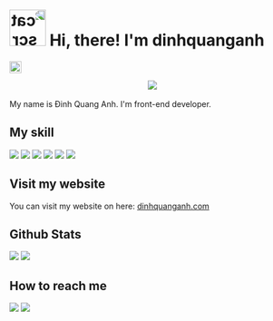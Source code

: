 # <img src="https://emoji.gg/assets/emoji/9442-cat-scratch.gif" width="64px" height="64px" alt="cat_scratch" style="transform: rotateY(180deg)"> Hi, there! I'm dinhquanganh

[<img src="https://komarev.com/ghpvc/?username=dinhquanganh&color=blue" height="21" style="position: relative; top: 1px">](https://github.com/dinhquanganh)
<br/>

<div style="display: flex; justify-content: center;">
  <img src="https://contrib.rocks/image?repo=dinhquanganh/dinhquanganh" >
</div>
<br/>
My name is Đinh Quang Anh. I'm front-end developer.

## My skill

[<img src="https://img.shields.io/badge/html5-%23E34F26.svg?style=for-the-badge&logo=html5&logoColor=white">](https://en.wikipedia.org/wiki/HTML5)
[<img src="https://img.shields.io/badge/css3-%231572B6.svg?style=for-the-badge&logo=css3&logoColor=white">](https://en.wikipedia.org/wiki/CSS)
[<img src="https://img.shields.io/badge/javascript-%23323330.svg?style=for-the-badge&logo=javascript&logoColor=%23F7DF1E">](javascript.com)
[<img src="https://img.shields.io/badge/react-%2320232a.svg?style=for-the-badge&logo=react&logoColor=%2361DAFB">](https://reactjs.org/)
[<img src="https://img.shields.io/badge/tailwindcss-%2338B2AC.svg?style=for-the-badge&logo=tailwind-css&logoColor=white">](https://tailwindcss.com/)
[<img src="https://img.shields.io/badge/node.js-6DA55F?style=for-the-badge&logo=node.js&logoColor=white">](https://nodejs.org/en/)
[](https://nextjs.org/)

## Visit my website

You can visit my website on here: [dinhquanganh.com](https://dinhquanganh.com)

## Github Stats

<img src="https://github-readme-stats.vercel.app/api?username=dinhquanganh&theme=react&show_icons=true&count_private=true">
<img src="https://github-readme-stats.vercel.app/api/top-langs/?username=dinhquanganh&theme=react&layout=compact&langs_count=10">

## How to reach me

[<img src="https://img.shields.io/badge/Gmail-D14836?style=for-the-badge&logo=gmail&logoColor=white">](dinhquanganhdev@gmail.com)
[<img src="https://img.shields.io/badge/Facebook-%231877F2.svg?style=for-the-badge&logo=Facebook&logoColor=white">](https://www.facebook.com/pastetu)
